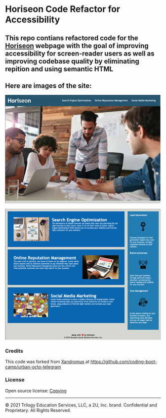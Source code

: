 # Horiseon Code Refactor for Accessibility

## This repo contians refactored code for the [Horiseon]( https://a-wushie.github.io/horiseon-accessibility-refactor/) webpage with the goal of improving accessibility for screen-reader users as well as improving codebase quality by eliminating repition and using semantic HTML

## Here are images of the site: 
![Horiseon Top Half](./Develop/assets/images/screenshot-top.png)

![Horiseon Bottom Half](./Develop/assets/images/screenshot-bottom.png)

### Credits

This code was forked from [Xandromus](https://github.com/coding-boot-camp/urban-octo-telegram/commits?author=Xandromus) at https://github.com/coding-boot-camp/urban-octo-telegram


### License

Open source license: [Copying](https://choosealicense.com/licenses/gpl-3.0/)

---
© 2021 Trilogy Education Services, LLC, a 2U, Inc. brand. Confidential and Proprietary. All Rights Reserved.
